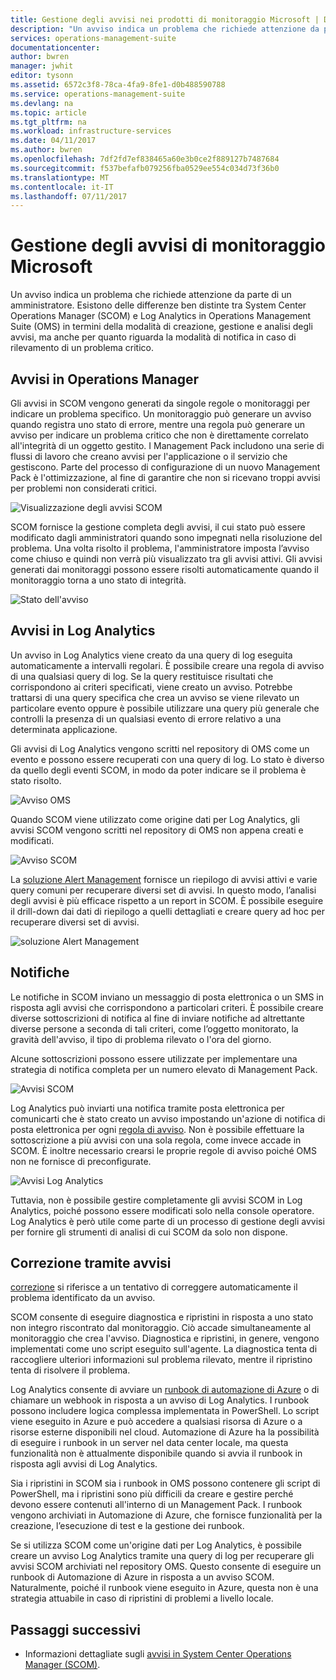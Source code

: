 ```yaml
---
title: Gestione degli avvisi nei prodotti di monitoraggio Microsoft | Documentazione Microsoft
description: "Un avviso indica un problema che richiede attenzione da parte di un amministratore.  In questo articolo vengono descritte le differenze nella modalità di creazione e gestione degli avvisi in System Center Operations Manager (SCOM) e Log Analytics. Inoltre, vengono suggerite le procedure consigliate per usufruire al meglio dei due prodotti, per una strategia di gestione degli avvisi ibrida."
services: operations-management-suite
documentationcenter: 
author: bwren
manager: jwhit
editor: tysonn
ms.assetid: 6572c3f8-78ca-4fa9-8fe1-d0b488590788
ms.service: operations-management-suite
ms.devlang: na
ms.topic: article
ms.tgt_pltfrm: na
ms.workload: infrastructure-services
ms.date: 04/11/2017
ms.author: bwren
ms.openlocfilehash: 7df2fd7ef838465a60e3b0ce2f889127b7487684
ms.sourcegitcommit: f537befafb079256fba0529ee554c034d73f36b0
ms.translationtype: MT
ms.contentlocale: it-IT
ms.lasthandoff: 07/11/2017
---
```

# <a name="managing-alerts-with-microsoft-monitoring"></a>Gestione degli avvisi di monitoraggio Microsoft
Un avviso indica un problema che richiede attenzione da parte di un amministratore.  Esistono delle differenze ben distinte tra System Center Operations Manager (SCOM) e Log Analytics in Operations Management Suite (OMS) in termini della modalità di creazione, gestione e analisi degli avvisi, ma anche per quanto riguarda la modalità di notifica in caso di rilevamento di un problema critico.

## <a name="alerts-in-operations-manager"></a>Avvisi in Operations Manager
Gli avvisi in SCOM vengono generati da singole regole o monitoraggi per indicare un problema specifico.  Un monitoraggio può generare un avviso quando registra uno stato di errore, mentre una regola può generare un avviso per indicare un problema critico che non è direttamente correlato all'integrità di un oggetto gestito.  I Management Pack includono una serie di flussi di lavoro che creano avvisi per l'applicazione o il servizio che gestiscono.  Parte del processo di configurazione di un nuovo Management Pack è l'ottimizzazione, al fine di garantire che non si ricevano troppi avvisi per problemi non considerati critici.

![Visualizzazione degli avvisi SCOM](media/operations-management-suite-monitoring-alerts/scom-alert-view.png)

SCOM fornisce la gestione completa degli avvisi, il cui stato può essere modificato dagli amministratori quando sono impegnati nella risoluzione del problema.  Una volta risolto il problema, l'amministratore imposta l’avviso come chiuso e quindi non verrà più visualizzato tra gli avvisi attivi.  Gli avvisi generati dai monitoraggi possono essere risolti automaticamente quando il monitoraggio torna a uno stato di integrità.

![Stato dell'avviso](media/operations-management-suite-monitoring-alerts/scom-alert-status.png)

## <a name="alerts-in-log-analytics"></a>Avvisi in Log Analytics
Un avviso in Log Analytics viene creato da una query di log eseguita automaticamente a intervalli regolari.  È possibile creare una regola di avviso di una qualsiasi query di log.  Se la query restituisce risultati che corrispondono ai criteri specificati, viene creato un avviso.  Potrebbe trattarsi di una query specifica che crea un avviso se viene rilevato un particolare evento oppure è possibile utilizzare una query più generale che controlli la presenza di un qualsiasi evento di errore relativo a una determinata applicazione.

Gli avvisi di Log Analytics vengono scritti nel repository di OMS come un evento e possono essere recuperati con una query di log.  Lo stato è diverso da quello degli eventi SCOM, in modo da poter indicare se il problema è stato risolto.

![Avviso OMS](media/operations-management-suite-monitoring-alerts/oms-alert.png)

Quando SCOM viene utilizzato come origine dati per Log Analytics, gli avvisi SCOM vengono scritti nel repository di OMS non appena creati e modificati.  

![Avviso SCOM](media/operations-management-suite-monitoring-alerts/scom-alert.png)

La [soluzione Alert Management](http://technet.microsoft.com/library/mt484092.aspx) fornisce un riepilogo di avvisi attivi e varie query comuni per recuperare diversi set di avvisi.  In questo modo, l’analisi degli avvisi è più efficace rispetto a un report in SCOM.  È possibile eseguire il drill-down dai dati di riepilogo a quelli dettagliati e creare query ad hoc per recuperare diversi set di avvisi.

![soluzione Alert Management](media/operations-management-suite-monitoring-alerts/alert-management.png)

## <a name="notifications"></a>Notifiche
Le notifiche in SCOM inviano un messaggio di posta elettronica o un SMS in risposta agli avvisi che corrispondono a particolari criteri.  È possibile creare diverse sottoscrizioni di notifica al fine di inviare notifiche ad altrettante diverse persone a seconda di tali criteri, come l’oggetto monitorato, la gravità dell'avviso, il tipo di problema rilevato o l'ora del giorno.

Alcune sottoscrizioni possono essere utilizzate per implementare una strategia di notifica completa per un numero elevato di Management Pack.

![Avvisi SCOM](media/operations-management-suite-monitoring-alerts/alerts-overview-scom.png)

Log Analytics può inviarti una notifica tramite posta elettronica per comunicarti che è stato creato un avviso impostando un'azione di notifica di posta elettronica per ogni [regola di avviso](http://technet.microsoft.com/library/mt614775.aspx).  Non è possibile effettuare la sottoscrizione a più avvisi con una sola regola, come invece accade in SCOM.  È inoltre necessario crearsi le proprie regole di avviso poiché OMS non ne fornisce di preconfigurate.

![Avvisi Log Analytics](media/operations-management-suite-monitoring-alerts/alerts-overview-oms.png)

Tuttavia, non è possibile gestire completamente gli avvisi SCOM in Log Analytics, poiché possono essere modificati solo nella console operatore.  Log Analytics è però utile come parte di un processo di gestione degli avvisi per fornire gli strumenti di analisi di cui SCOM da solo non dispone.

## <a name="alert-remediation"></a>Correzione tramite avvisi
[correzione](http://technet.microsoft.com/library/mt614775.aspx) si riferisce a un tentativo di correggere automaticamente il problema identificato da un avviso.

SCOM consente di eseguire diagnostica e ripristini in risposta a uno stato non integro riscontrato dal monitoraggio.  Ciò accade simultaneamente al monitoraggio che crea l'avviso.  Diagnostica e ripristini, in genere, vengono implementati come uno script eseguito sull'agente.  La diagnostica tenta di raccogliere ulteriori informazioni sul problema rilevato, mentre il ripristino tenta di risolvere il problema.

Log Analytics consente di avviare un [runbook di automazione di Azure](https://azure.microsoft.com/documentation/services/automation/) o di chiamare un webhook in risposta a un avviso di Log Analytics.  I runbook possono includere logica complessa implementata in PowerShell.  Lo script viene eseguito in Azure e può accedere a qualsiasi risorsa di Azure o a risorse esterne disponibili nel cloud.  Automazione di Azure ha la possibilità di eseguire i runbook in un server nel data center locale, ma questa funzionalità non è attualmente disponibile quando si avvia il runbook in risposta agli avvisi di Log Analytics.

Sia i ripristini in SCOM sia i runbook in OMS possono contenere gli script di PowerShell, ma i ripristini sono più difficili da creare e gestire perché devono essere contenuti all'interno di un Management Pack.  I runbook vengono archiviati in Automazione di Azure, che fornisce funzionalità per la creazione, l’esecuzione di test e la gestione dei runbook.

Se si utilizza SCOM come un'origine dati per Log Analytics, è possibile creare un avviso Log Analytics tramite una query di log per recuperare gli avvisi SCOM archiviati nel repository OMS.  Questo consente di eseguire un runbook di Automazione di Azure in risposta a un avviso SCOM.  Naturalmente, poiché il runbook viene eseguito in Azure, questa non è una strategia attuabile in caso di ripristini di problemi a livello locale.

## <a name="next-steps"></a>Passaggi successivi
* Informazioni dettagliate sugli [avvisi in System Center Operations Manager (SCOM)](https://technet.microsoft.com/library/hh212913.aspx).


